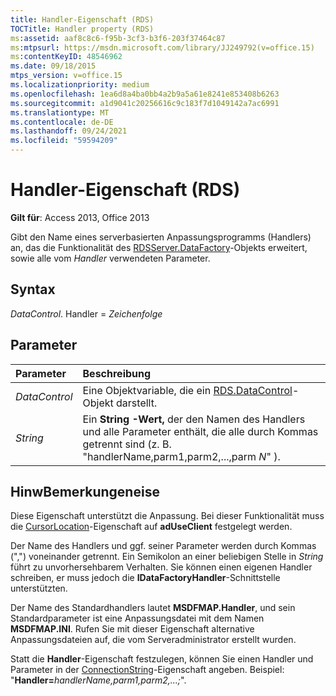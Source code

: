 ```yaml
---
title: Handler-Eigenschaft (RDS)
TOCTitle: Handler property (RDS)
ms:assetid: aaf8c8c6-f95b-3cf3-b3f6-203f37464c87
ms:mtpsurl: https://msdn.microsoft.com/library/JJ249792(v=office.15)
ms:contentKeyID: 48546962
ms.date: 09/18/2015
mtps_version: v=office.15
ms.localizationpriority: medium
ms.openlocfilehash: 1ea6d8a4ba0bb4a2b9a5a61e8241e853408b6263
ms.sourcegitcommit: a1d9041c20256616c9c183f7d1049142a7ac6991
ms.translationtype: MT
ms.contentlocale: de-DE
ms.lasthandoff: 09/24/2021
ms.locfileid: "59594209"
---
```

# <a name="handler-property-rds"></a>Handler-Eigenschaft (RDS)

**Gilt für**: Access 2013, Office 2013

Gibt den Name eines serverbasierten Anpassungsprogramms (Handlers) an, das die Funktionalität des [RDSServer.DataFactory](datafactory-object-rdsserver.md)-Objekts erweitert, sowie alle vom *Handler* verwendeten Parameter.

## <a name="syntax"></a>Syntax

*DataControl*. Handler = *Zeichenfolge*

## <a name="parameters"></a>Parameter

|Parameter|Beschreibung|
|:--------|:----------|
|*DataControl* |Eine Objektvariable, die ein [RDS.DataControl](datacontrol-object-rds.md)-Objekt darstellt.|
|*String* |Ein **String -Wert,** der den Namen des Handlers und alle Parameter enthält, die alle durch Kommas getrennt sind (z. B. "handlerName,parm1,parm2,...,parm *N*" ).|

## <a name="remarks"></a>HinwBemerkungeneise

Diese Eigenschaft unterstützt die Anpassung. Bei dieser Funktionalität muss die [CursorLocation](cursorlocation-property-ado.md)-Eigenschaft auf **adUseClient** festgelegt werden.

Der Name des Handlers und ggf. seiner Parameter werden durch Kommas (",") voneinander getrennt. Ein Semikolon an einer beliebigen Stelle in *String* führt zu unvorhersehbarem Verhalten. Sie können einen eigenen Handler schreiben, er muss jedoch die **IDataFactoryHandler**-Schnittstelle unterstützten.

Der Name des Standardhandlers lautet **MSDFMAP.Handler**, und sein Standardparameter ist eine Anpassungsdatei mit dem Namen **MSDFMAP.INI**. Rufen Sie mit dieser Eigenschaft alternative Anpassungsdateien auf, die vom Serveradministrator erstellt wurden.

Statt die **Handler**-Eigenschaft festzulegen, können Sie einen Handler und Parameter in der [ConnectionString](connectionstring-property-ado.md)-Eigenschaft angeben. Beispiel: "**Handler=**_handlerName,parm1,parm2,...;_".

